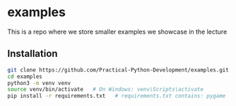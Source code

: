 # examples
This is a repo where we store smaller examples we showcase in the lecture

## Installation
```bash
git clone https://github.com/Practical-Python-Development/examples.git
cd examples
python3 -m venv venv
source venv/bin/activate   # On Windows: venv\Scripts\activate
pip install -r requirements.txt   # requirements.txt contains: pygame
```
